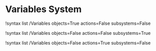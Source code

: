 <!-- MOOSE Documentation Stub: Remove this when content is added. -->

# Variables System

!syntax list /Variables objects=True actions=False subsystems=False

!syntax list /Variables objects=False actions=False subsystems=True

!syntax list /Variables objects=False actions=True subsystems=False

